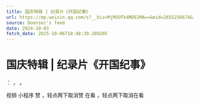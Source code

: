 ```yaml
---
title: 国庆特辑 | 纪录片《开国纪事》
url: https://mp.weixin.qq.com/s?__biz=MjM5OTk4MDE2MA==&mid=2655256674&idx=1&sn=080e8c81539f6216f0f9bb060d6ddd35
source: Doonsec's feed
date: 2024-10-03
fetch_date: 2025-10-06T18:48:39.289205
---
```


# 国庆特辑 | 纪录片《开国纪事》

：
，
。

视频
小程序
赞
，轻点两下取消赞
在看
，轻点两下取消在看